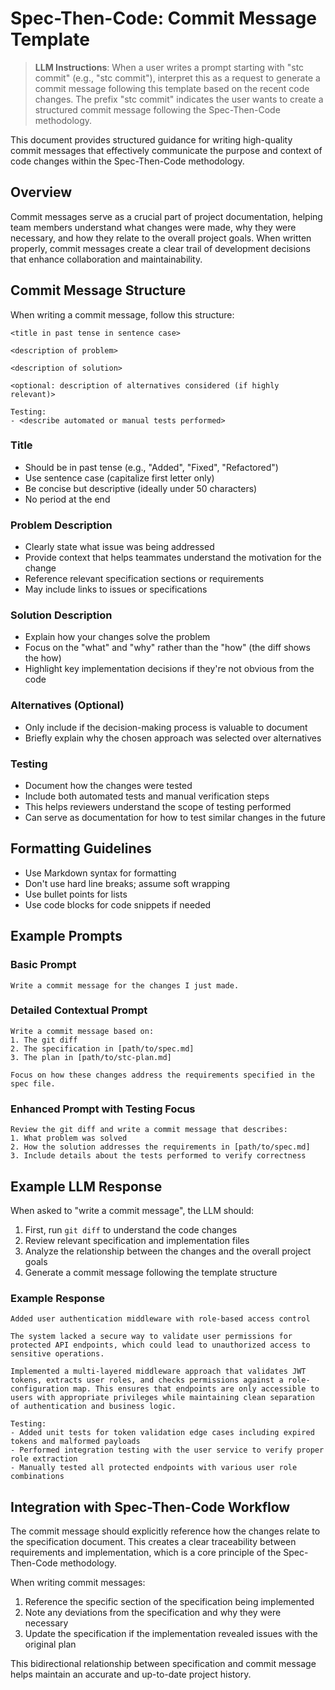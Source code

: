 # Spec-Then-Code: Commit Message Template

> **LLM Instructions**: When a user writes a prompt starting with "stc commit" (e.g., "stc commit"), interpret this as a request to generate a commit message following this template based on the recent code changes. The prefix "stc commit" indicates the user wants to create a structured commit message following the Spec-Then-Code methodology. 

This document provides structured guidance for writing high-quality commit messages that effectively communicate the purpose and context of code changes within the Spec-Then-Code methodology.

## Overview

Commit messages serve as a crucial part of project documentation, helping team members understand what changes were made, why they were necessary, and how they relate to the overall project goals. When written properly, commit messages create a clear trail of development decisions that enhance collaboration and maintainability.

## Commit Message Structure

When writing a commit message, follow this structure:

```
<title in past tense in sentence case>

<description of problem>

<description of solution>

<optional: description of alternatives considered (if highly relevant)>

Testing:
- <describe automated or manual tests performed>
```

### Title
- Should be in past tense (e.g., "Added", "Fixed", "Refactored")
- Use sentence case (capitalize first letter only)
- Be concise but descriptive (ideally under 50 characters)
- No period at the end

### Problem Description
- Clearly state what issue was being addressed
- Provide context that helps teammates understand the motivation for the change
- Reference relevant specification sections or requirements
- May include links to issues or specifications

### Solution Description
- Explain how your changes solve the problem
- Focus on the "what" and "why" rather than the "how" (the diff shows the how)
- Highlight key implementation decisions if they're not obvious from the code

### Alternatives (Optional)
- Only include if the decision-making process is valuable to document
- Briefly explain why the chosen approach was selected over alternatives

### Testing
- Document how the changes were tested
- Include both automated tests and manual verification steps
- This helps reviewers understand the scope of testing performed
- Can serve as documentation for how to test similar changes in the future

## Formatting Guidelines
- Use Markdown syntax for formatting
- Don't use hard line breaks; assume soft wrapping
- Use bullet points for lists
- Use code blocks for code snippets if needed

## Example Prompts

### Basic Prompt

```
Write a commit message for the changes I just made.
```

### Detailed Contextual Prompt

```
Write a commit message based on:
1. The git diff
2. The specification in [path/to/spec.md]
3. The plan in [path/to/stc-plan.md]

Focus on how these changes address the requirements specified in the spec file.
```

### Enhanced Prompt with Testing Focus

```
Review the git diff and write a commit message that describes:
1. What problem was solved
2. How the solution addresses the requirements in [path/to/spec.md]
3. Include details about the tests performed to verify correctness
```

## Example LLM Response

When asked to "write a commit message", the LLM should:

1. First, run `git diff` to understand the code changes
2. Review relevant specification and implementation files
3. Analyze the relationship between the changes and the overall project goals
4. Generate a commit message following the template structure

### Example Response

```
Added user authentication middleware with role-based access control

The system lacked a secure way to validate user permissions for protected API endpoints, which could lead to unauthorized access to sensitive operations.

Implemented a multi-layered middleware approach that validates JWT tokens, extracts user roles, and checks permissions against a role-configuration map. This ensures that endpoints are only accessible to users with appropriate privileges while maintaining clean separation of authentication and business logic.

Testing:
- Added unit tests for token validation edge cases including expired tokens and malformed payloads
- Performed integration testing with the user service to verify proper role extraction
- Manually tested all protected endpoints with various user role combinations
```

## Integration with Spec-Then-Code Workflow

The commit message should explicitly reference how the changes relate to the specification document. This creates a clear traceability between requirements and implementation, which is a core principle of the Spec-Then-Code methodology.

When writing commit messages:
1. Reference the specific section of the specification being implemented
2. Note any deviations from the specification and why they were necessary
3. Update the specification if the implementation revealed issues with the original plan

This bidirectional relationship between specification and commit message helps maintain an accurate and up-to-date project history.
